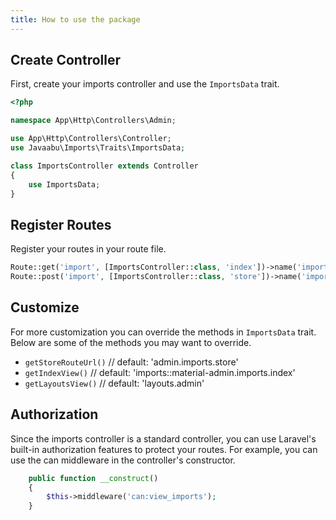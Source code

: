 ```yaml
---
title: How to use the package
---
```


## Create Controller
First, create your imports controller and use the `ImportsData` trait.

```php
<?php

namespace App\Http\Controllers\Admin;

use App\Http\Controllers\Controller;
use Javaabu\Imports\Traits\ImportsData;

class ImportsController extends Controller
{
    use ImportsData;
}
```

## Register Routes
Register your routes in your route file.

```php
Route::get('import', [ImportsController::class, 'index'])->name('imports.index');
Route::post('import', [ImportsController::class, 'store'])->name('imports.store');
```

## Customize
For more customization you can override the methods in `ImportsData` trait.
Below are some of the methods you may want to override.

- `getStoreRouteUrl()` // default: 'admin.imports.store'
- `getIndexView()` // default: 'imports::material-admin.imports.index'
- `getLayoutsView()` // default: 'layouts.admin'

## Authorization
Since the imports controller is a standard controller, you can use Laravel's built-in authorization features to protect your routes. 
For example, you can use the can middleware in the controller's constructor.

```php
    public function __construct()
    {
        $this->middleware('can:view_imports');
    }
```

